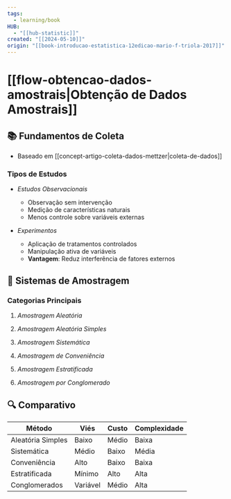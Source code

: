 ```yaml
---
tags:
  - learning/book
HUB:
  - "[[hub-statistic]]"
created: "[[2024-05-10]]"
origin: "[[book-introducao-estatistica-12edicao-mario-f-triola-2017]]"
---
```


# [[flow-obtencao-dados-amostrais|Obtenção de Dados Amostrais]]

## 📚 Fundamentos de Coleta
- Baseado em [[concept-artigo-coleta-dados-mettzer|coleta-de-dados]]
  
### Tipos de Estudos
- *Estudos Observacionais*
  - Observação sem intervenção
  - Medição de características naturais
  - Menos controle sobre variáveis externas

- *Experimentos*
  - Aplicação de tratamentos controlados
  - Manipulação ativa de variáveis
  - **Vantagem**: Reduz interferência de fatores externos

## 🎯 Sistemas de Amostragem
### Categorias Principais
1. *Amostragem Aleatória*

2. *Amostragem Aleatória Simples*
  

3. *Amostragem Sistemática*


4. *Amostragem de Conveniência*


1. *Amostragem Estratificada*
   

6. *Amostragem por Conglomerado*


## 🔍 Comparativo
| Método               | Viés | Custo | Complexidade |
|----------------------|------|-------|-------------|
| Aleatória Simples    | Baixo | Médio | Baixa       |
| Sistemática          | Médio | Baixo | Média       |
| Conveniência         | Alto | Baixo | Baixa       |
| Estratificada        | Mínimo | Alto | Alta       |
| Conglomerados        | Variável | Médio | Alta     |
